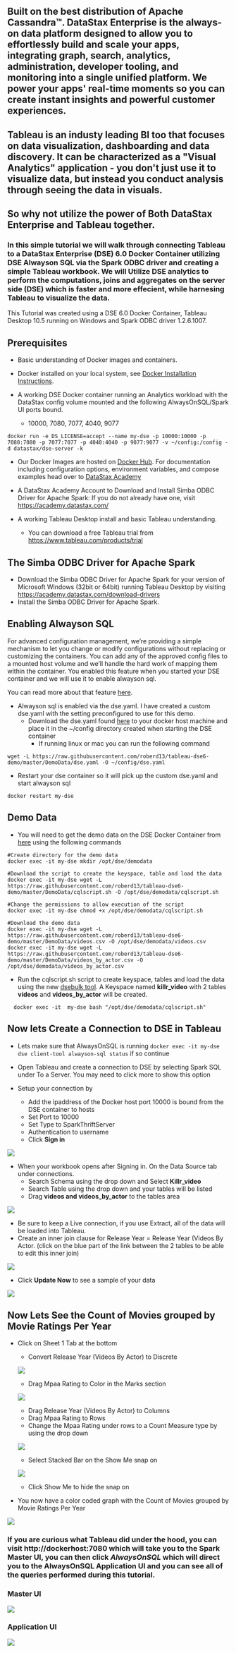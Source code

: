 ## Built on the best distribution of Apache Cassandra™. DataStax Enterprise is the always-on data platform designed to allow you to effortlessly build and scale your apps, integrating graph, search, analytics, administration, developer tooling, and monitoring into a single unified platform. We power your apps' real-time moments so you can create instant insights and powerful customer experiences.  

## Tableau is an industy leading BI too that focuses on data visualization, dashboarding and data discovery.  It can be characterized as a "Visual Analytics" application - you don't just use it to visualize data, but instead you conduct analysis through seeing the data in visuals.  

## So why not utilize the power of Both DataStax Enterprise and Tableau together.

### In this simple tutorial we will walk through connecting Tableau to a DataStax Enterprise (DSE) 6.0 Docker Container utilizing DSE Alwayson SQL via the Spark ODBC driver and creating a simple Tableau workbook. We will Utilize DSE analytics to perform the computations, joins and aggregates on the server side (DSE) which is faster and more effecient, while harnesing Tableau to visualize the data.

This Tutorial was created using a DSE 6.0 Docker Container, Tableau Desktop 10.5 running on Windows and Spark ODBC driver 	1.2.6.1007.

## Prerequisites

* Basic understanding of Docker images and containers. 

* Docker installed on your local system, see [Docker Installation Instructions](https://docs.docker.com/engine/installation/). 

* A working DSE Docker container running an Analytics workload with the DataStax config volume mounted and the following AlwaysOnSQL/Spark UI ports bound. 
  * 10000, 7080, 7077, 4040, 9077
  
```
docker run -e DS_LICENSE=accept --name my-dse -p 10000:10000 -p 7080:7080 -p 7077:7077 -p 4040:4040 -p 9077:9077 -v ~/config:/config -d datastax/dse-server -k 
```
* Our Docker Images are hosted on [Docker Hub](https://hub.docker.com/r/datastax/dse-server/). For documentation including configuration options, environment variables, and compose examples head over to [DataStax Academy](https://academy.datastax.com/quick-downloads?utm_campaign=Docker_2019&utm_medium=web&utm_source=docker&utm_term=-&utm_content=Web_Academy_Downloads)

* A DataStax Academy Account to Download and Install Simba ODBC Driver for Apache Spark:  If you do not already have one, visit https://academy.datastax.com/
   
* A working Tableau Desktop install and basic Tableau understanding.  
  * You can download a free Tableau trial from https://www.tableau.com/products/trial 


## The Simba ODBC Driver for Apache Spark

* Download the Simba ODBC Driver for Apache Spark for your version of Microsoft Windows (32bit or 64bit) running Tableau Desktop by visiting https://academy.datastax.com/download-drivers
* Install the Simba ODBC Driver for Apache Spark.

## Enabling Alwayson SQL

For advanced configuration management, we’re providing a simple mechanism to let you change or modify configurations without replacing or customizing the containers. You can add any of the approved config files to a mounted host volume and we’ll handle the hard work of mapping them within the container. You enabled this feature when you started your DSE container and we will use it to enable alwayson sql.

You can read more about that feature [here](https://docs.datastax.com/en/docker/doc/docker/docker60/dockerDSEVolumes.html). 

* Alwayson sql is enabled via the dse.yaml. I have created a custom dse.yaml with the setting preconfigured to use for this demo.
  * Download the dse.yaml found [here](https://github.com/roberd13/tableau-dse6-demo/blob/master/DemoData/dse.yaml) to your docker host machine and place it in the ~/config directory created when starting the DSE container
     * If running linux or mac you can run the following command
     
```
wget -L https://raw.githubusercontent.com/roberd13/tableau-dse6-demo/master/DemoData/dse.yaml -O ~/config/dse.yaml
```
  * Restart your dse container so it will pick up the custom dse.yaml and start alwayson sql

```
docker restart my-dse
```

## Demo Data

* You will need to get the demo data on the DSE Docker Container from [here](https://github.com/roberd13/tableau-dse6-demo/tree/master/DemoData) using the following commands

```
#Create directory for the demo data
docker exec -it my-dse mkdir /opt/dse/demodata
```

```
#Download the script to create the keyspace, table and load the data 
docker exec -it my-dse wget -L https://raw.githubusercontent.com/roberd13/tableau-dse6-demo/master/DemoData/cqlscript.sh -O /opt/dse/demodata/cqlscript.sh
```

```
#Change the permissions to allow execution of the script
docker exec -it my-dse chmod +x /opt/dse/demodata/cqlscript.sh
```

```
#Download the demo data
docker exec -it my-dse wget -L https://raw.githubusercontent.com/roberd13/tableau-dse6-demo/master/DemoData/videos.csv -O /opt/dse/demodata/videos.csv
docker exec -it my-dse wget -L https://raw.githubusercontent.com/roberd13/tableau-dse6-demo/master/DemoData/videos_by_actor.csv -O /opt/dse/demodata/videos_by_actor.csv
```

  * Run the cqlscript.sh script to create keyspace, tables and load the data using the new [dsebulk tool](https://docs.datastax.com/en/dse/6.0/dse-admin/datastax_enterprise/tools/dsbulk/dsbulkTOC.html). A Keyspace named **killr_video** with 2 tables **videos** and **videos_by_actor** will be created.
  
```
  docker exec -it  my-dse bash "/opt/dse/demodata/cqlscript.sh"
```

## Now lets Create a Connection to DSE in Tableau

* Lets make sure that AlwaysOnSQL is running  `docker exec -it my-dse dse client-tool alwayson-sql status` if so continue
* Open Tableau and create a connection to DSE by selecting Spark SQL under To a Server.  You may need to click more to show this option

* Setup your connection by 
  * Add the ipaddress of the Docker host port 10000 is bound from the DSE container to hosts 
  * Set Port to 10000
  * Set Type to SparkThriftServer
  * Authentication to username 
  * Click **Sign in** 

![](https://github.com/roberd13/tableau-dse6-demo/blob/master/images/sparksql_tableau.png)

* When your workbook opens after Signing in. On the Data Source tab under connections.
  * Search Schema using the drop down and Select **Killr_video** 
  * Search Table using the drop down and your tables will be listed
  * Drag **videos and videos_by_actor** to the tables area
  
![](https://github.com/roberd13/tableau-dse6-demo/blob/master/images/Data%20Source.png) 

  * Be sure to keep a Live connection, if you use Extract, all of the data will be loaded into Tableau.  
  * Create an inner join clause for Release Year = Release Year (Videos By Actor. (click on the blue part of the link between the 2 tables to be able to edit this inner join)

![](https://github.com/roberd13/tableau-dse6-demo/blob/master/images/Join%20clause.png)  

  * Click **Update Now** to see a sample of your data
  
![](https://github.com/roberd13/tableau-dse6-demo/blob/master/images/Updated%20Data.png)

## Now Lets See the Count of Movies grouped by Movie Ratings Per Year

* Click on Sheet 1 Tab at the bottom 
  * Convert Release Year (Videos By Actor) to Discrete
  
  ![](https://github.com/roberd13/tableau-dse6-demo/blob/master/images/discrete.png)
  
  * Drag Mpaa Rating to Color in the Marks section
   
  ![](https://github.com/roberd13/tableau-dse6-demo/blob/master/images/Marks.png)
  
  * Drag Release Year (Videos By Actor) to Columns
  * Drag Mpaa Rating to Rows
  * Change the Mpaa Rating under rows to a Count Measure type by using the drop down 
  
  ![](https://github.com/roberd13/tableau-dse6-demo/blob/master/images/measure.png)
  
  * Select Stacked Bar on the Show Me snap on 
  
  ![](https://github.com/roberd13/tableau-dse6-demo/blob/master/images/showme.png)
  
  * Click Show Me to hide the snap on 
  
* You now have a color coded graph with the Count of Movies grouped by Movie Ratings Per Year

![](https://github.com/roberd13/tableau-dse6-demo/blob/master/images/graph.png)

### If you are curious what Tableau did under the hood, you can visit http://dockerhost:7080 which will take you to the Spark Master UI, you can then click *AlwaysOnSQL* which will direct you to the AlwaysOnSQL Application UI and you can see all of the queries performed during this tutorial.

### Master UI
![](https://github.com/roberd13/tableau-dse6-demo/blob/master/images/Master%20UI.png)


### Application UI
![](https://github.com/roberd13/tableau-dse6-demo/blob/master/images/Thrift%20UI.png)
